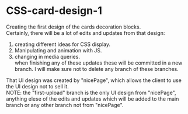 # CSS-card-design-1

Creating the first design of the cards decoration blocks.<br>
Certainly, there will be a lot of edits and updates from that design:
  1.  creating different ideas for CSS display.
  2.  Manipulating and animation with JS.
  3.  changing in media queries.<br>
when finishing any of these updates these will be committed in a new branch. I will make sure not to delete any branch of these branches.<br>

That UI design was created by "nicePage", which allows the client to use the UI design not to sell it.<br>
NOTE: the "first-upload" branch is the only UI design from "nicePage", anything elese of the edits and updates which will be added to the main branch or any other branch not from "nicePage".<br>
